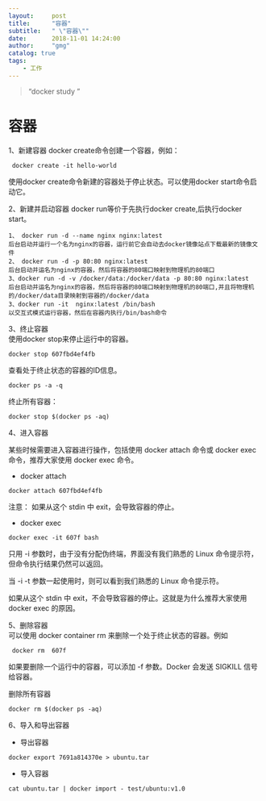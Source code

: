 ```yaml
---
layout:     post
title:      "容器"
subtitle:   " \"容器\""
date:       2018-11-01 14:24:00
author:     "gmg"
catalog: true
tags:
    - 工作
---
```


> “docker study ”

# 容器
1、新建容器 
docker create命令创建一个容器，例如：
```
 docker create -it hello-world
```
使用docker create命令新建的容器处于停止状态。可以使用docker start命令启动它。

2、新建并启动容器
docker run等价于先执行docker create,后执行docker start。
``` 
1、 docker run -d --name nginx nginx:latest  
后台启动并运行一个名为nginx的容器，运行前它会自动去docker镜像站点下载最新的镜像文件  
2、 docker run -d -p 80:80 nginx:latest  
后台启动并运名为nginx的容器，然后将容器的80端口映射到物理机的80端口
3、docker run -d -v /docker/data:/docker/data -p 80:80 nginx:latest  
后台启动并运名为nginx的容器，然后将容器的80端口映射到物理机的80端口,并且将物理机的/docker/data目录映射到容器的/docker/data
3、docker run -it  nginx:latest /bin/bash  
以交互式模式运行容器，然后在容器内执行/bin/bash命令
 ```
3、终止容器  
使用docker stop来停止运行中的容器。
```
docker stop 607fbd4ef4fb
```
查看处于终止状态的容器的ID信息。
```
docker ps -a -q
```
终止所有容器：
```
docker stop $(docker ps -aq)
```
4、进入容器   

某些时候需要进入容器进行操作，包括使用 docker attach 命令或 docker exec 命令，推荐大家使用 docker exec 命令。
- docker attach
```
docker attach 607fbd4ef4fb
```
注意： 如果从这个 stdin 中 exit，会导致容器的停止。
- docker exec
```
docker exec -it 607f bash
```
只用 -i 参数时，由于没有分配伪终端，界面没有我们熟悉的 Linux 命令提示符，但命令执行结果仍然可以返回。

当 -i -t 参数一起使用时，则可以看到我们熟悉的 Linux 命令提示符。

如果从这个 stdin 中 exit，不会导致容器的停止。这就是为什么推荐大家使用 docker exec 的原因。

5、删除容器  
可以使用 docker container rm 来删除一个处于终止状态的容器。例如
```
 docker rm  607f
```
如果要删除一个运行中的容器，可以添加 -f 参数。Docker 会发送 SIGKILL 信号给容器。

删除所有容器
```
docker rm $(docker ps -aq)
```
6、导入和导出容器   

- 导出容器
```
docker export 7691a814370e > ubuntu.tar
```
- 导入容器
```
cat ubuntu.tar | docker import - test/ubuntu:v1.0
```
